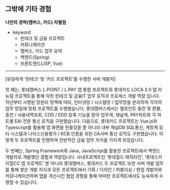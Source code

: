 ## 그밖에 기타 경험



**나만의 경력(멤버스, 카드) 차별점**

-   keyword
    -   핀테크 및 금융 프로젝트
    -   커뮤니케이션
    -   멤버스, 카드 업무 요약
    -   백엔드(Spring)
    -   프론트엔드(JSP, Vue)

<hr/>


[유일하게 ‘핀테크’ 및 ‘카드 프로젝트’를 수행한 서버 개발자] 

첫 째는, 롯데맴버스 L.POINT / L.PAY 앱 통합 프로젝트와 롯데카드 LOCA 2.0 앱 리뉴얼 프로젝트를 통해 익힌 핀테크 및 금융IT 업무 로직과 프로세스 개발 역량 입니다. 작년부터 시행된 망분리 정책에 따라, 인터넷망 / 시스템망 / 업무망을 분리하여 각각의 업무 방침에 맞춰 프로젝트를 수행했습니다. 롯데맴버스에서는 엘포인트 충전 및 환불, 충전 / 사용내역조회, CDD / EDD 등록 기능을 맡아 업무계, 채널계, PAY파트와 각 파트별 EAI 전문 통신 로직을 구현했습니다. 다음으로, 롯데카드 프로젝트는 Vue.js와 Typescript를 활용해 앱 화면을 만들었을 뿐 아니라 내부 채널DB SQL통신, 계정계 등 타 시스템과 나이스신용평가 / KCB 인증을 위한 CA서버 통신 로직도 구현했습니다. 이렇게 두 프로젝트를 진행하며 전반적인 금융 업무 지식을 가지게 되었습니다.

두 번째는, Spring Framework와 Java, JavaScript를 활용한 프로젝트에서 백엔드 개발자로 개발했던 경험과 역량입니다. 사내프로젝트인 ‘롯데월드 매직라인’, ‘롯데스카이힐CC 앱 프로젝트’ 뿐 아니라 롯데맴버스, 롯데카드 두 프로젝트 또한 서버 개발 업무를 통해 쌓은 개발 지식과 모든 프로젝트에서 기획 / 디자인 / 퍼블리싱 / 현업 개발자와 커뮤니케이션하며 앱을 개선시킨 협업 경험을 통해 어떠한 프로젝트에서도 능숙하게 수행할 수 있습니다.